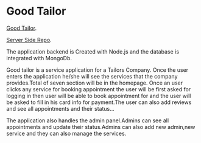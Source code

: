 # Good Tailor

[Good Tailor](https://goodtailor-363c9.web.app).

[Server Side Repo](https://github.com/Porgramming-Hero-web-course/complete-website-server-RudroMajumder).

The application backend is Created with Node.js and the database is integrated with MongoDb.

Good tailor is a service application for a Tailors Company.
Once the user enters the application he/she will see the services that the company provides.Total of seven section will be in the homepage.
Once an user clicks any service for booking appointment the user will be first asked for logging in then user will be able to book appointment for  and the user will be asked to fill in his card info for payment.The user can also add reviews and see all  appointments and their status...

The application also handles the admin panel.Admins can see all appointments and  update their status.Admins can also add new admin,new service and they can also manage the services.
